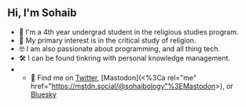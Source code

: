 
## Hi, I'm Sohaib
- 👋  I'm a 4th year undergrad student in the religious studies program.
- 📿  My primary interest is in the critical study of religion.
- 🤓  I am also passionate about programming, and all thing tech.
- 🛠️  I can be found tinkring with personal knowledge management.
- - 💬 Find me on [Twitter](https://twitter.com/sohaibology), [Mastodon](<%3Ca rel="me" href="https://mstdn.social/@sohaibology"%3EMastodon</a>>), or [Bluesky](https://bsky.app/profile/sohaibology.bsky.social)
